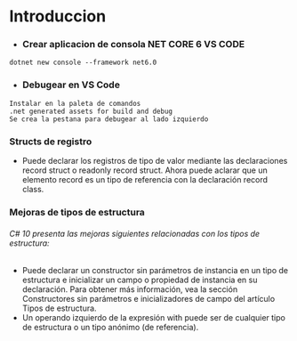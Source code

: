 # Introduccion

- ### Crear aplicacion de consola NET  CORE 6 VS CODE

``` .net cli
dotnet new console --framework net6.0
```

- ### Debugear en VS Code
``` .net cli
Instalar en la paleta de comandos 
.net generated assets for build and debug
Se crea la pestana para debugear al lado izquierdo
```



### Structs de registro
- Puede declarar los registros de tipo de valor mediante las declaraciones record struct o readonly record struct. Ahora puede aclarar que un elemento record es un tipo de referencia con la declaración record class.

### Mejoras de tipos de estructura
###### C# 10 presenta las mejoras siguientes relacionadas con los tipos de estructura:

- Puede declarar un constructor sin parámetros de instancia en un tipo de estructura e inicializar un campo o propiedad de instancia en su declaración. Para obtener más información, vea la sección Constructores sin parámetros e inicializadores de campo del artículo Tipos de estructura.
- Un operando izquierdo de la expresión with puede ser de cualquier tipo de estructura o un tipo anónimo (de referencia).